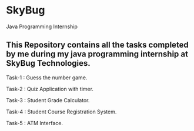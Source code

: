 # SkyBug
Java Programming Internship 

This Repository contains all the tasks completed by me during my java programming internship at SkyBug Technologies.
------------------------    
Task-1 : Guess the number game.

Task-2 : Quiz Application with timer.

Task-3 : Student Grade Calculator.

Task-4 : Student Course Registration System.

Task-5 : ATM Interface.
